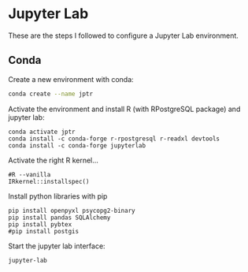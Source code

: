 # Jupyter Lab

These are the steps I followed to configure a Jupyter Lab environment.

## Conda
Create a new environment with conda:

```sh
conda create --name jptr
```

Activate the environment and install R (with RPostgreSQL package) and jupyter lab:

```{bash}
conda activate jptr
conda install -c conda-forge r-rpostgresql r-readxl devtools
conda install -c conda-forge jupyterlab
```

Activate the right R kernel...
```{r}
#R --vanilla
IRkernel::installspec()
```

Install python libraries with pip

```{bash}
pip install openpyxl psycopg2-binary
pip install pandas SQLAlchemy
pip install pybtex
#pip install postgis
```

Start the jupyter lab interface:
```sh
jupyter-lab
```
